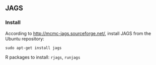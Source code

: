 ## JAGS

### Install

According to http://mcmc-jags.sourceforge.net/, install JAGS from the Ubuntu repository:

```
sudo apt-get install jags
```

R packages to install: `rjags`, `runjags`

